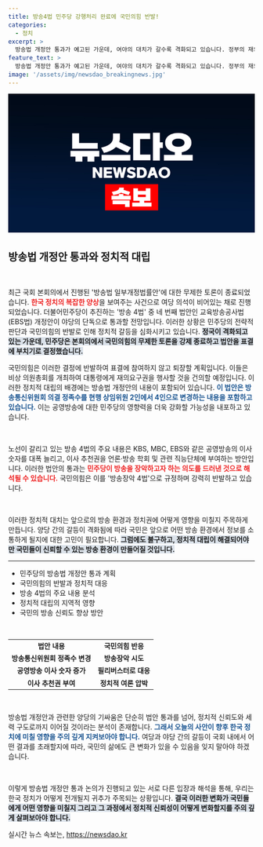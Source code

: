 ```yaml
---
title: 방송4법 민주당 강행처리 완료에 국민의힘 반발!
categories:
  - 정치
excerpt: >
  방송법 개정안 통과가 예고된 가운데, 여야의 대치가 갈수록 격화되고 있습니다. 정부의 재의요구권 행사 가능성까지 염두에 둔 이 법안의 운명은? 궁금증을 자아내는 이 상황을 놓치지 마세요!
feature_text: >
  방송법 개정안 통과가 예고된 가운데, 여야의 대치가 갈수록 격화되고 있습니다. 정부의 재의요구권 행사 가능성까지 염두에 둔 이 법안의 운명은? 궁금증을 자아내는 이 상황을 놓치지 마세요!
image: '/assets/img/newsdao_breakingnews.jpg'
---
```


<p><img src="/assets/img/newsdao_breakingnews.jpg" alt="cryptoinkorea 속보" /></p>

<h2 data-ke-size="size26">방송법 개정안 통과와 정치적 대립</h2>

<p data-ke-size="size16">&nbsp;</p>

<p>최근 국회 본회의에서 진행된 '방송법 일부개정법률안'에 대한 무제한 토론이 종료되었습니다. <b><span style="color: #ee2323;">한국 정치의 복잡한 양상</span></b>을 보여주는 사건으로 여당 의석이 비어있는 채로 진행되었습니다. 더불어민주당이 추진하는 '방송 4법' 중 네 번째 법안인 교육방송공사법(EBS법) 개정안이 야당의 단독으로 통과할 전망입니다. 이러한 상황은 민주당의 전략적 판단과 국민의힘의 반발로 인해 정치적 갈등을 심화시키고 있습니다. <b><span style="background-color: #21538527;">정국이 격화되고 있는 가운데, 민주당은 본회의에서 국민의힘의 무제한 토론을 강제 종료하고 법안을 표결에 부치기로 결정했습니다.</span></b> </p>

<p>국민의힘은 이러한 결정에 반발하여 표결에 참여하지 않고 퇴장할 계획입니다. 이들은 비상 의원총회를 개최하여 대통령에게 재의요구권을 행사할 것을 건의할 예정입니다. 이러한 정치적 대립의 배경에는 방송법 개정안의 내용이 포함되어 있습니다. <b><span style="color: #1a5490;">이 법안은 방송통신위원회 의결 정족수를 현행 상임위원 2인에서 4인으로 변경하는 내용을 포함하고 있습니다.</span></b> 이는 공영방송에 대한 민주당의 영향력을 더욱 강화할 가능성을 내포하고 있습니다. </p>

<p data-ke-size="size16">&nbsp;</p>

<p>노선이 갈리고 있는 방송 4법의 주요 내용은 KBS, MBC, EBS와 같은 공영방송의 이사 숫자를 대폭 늘리고, 이사 추천권을 언론·방송 학회 및 관련 직능단체에 부여하는 방안입니다. 이러한 법안의 통과는 <b><span style="color: #ee2323;">민주당이 방송을 장악하고자 하는 의도를 드러낸 것으로 해석될 수 있습니다.</span></b> 국민의힘은 이를 '방송장악 4법'으로 규정하며 강력히 반발하고 있습니다.</p>

<p data-ke-size="size16">&nbsp;</p>

<p>이러한 정치적 대치는 앞으로의 방송 환경과 정치권에 어떻게 영향을 미칠지 주목하게 만듭니다. 양당 간의 갈등이 격화됨에 따라 국민은 앞으로 어떤 방송 환경에서 정보를 소통하게 될지에 대한 고민이 필요합니다. <b><span style="background-color: #21538527;">그럼에도 불구하고, 정치적 대립이 해결되어야만 국민들이 신뢰할 수 있는 방송 환경이 만들어질 것입니다.</span></b> </p>

<hr>

<ul>
<li>민주당의 방송법 개정안 통과 계획</li>
<li>국민의힘의 반발과 정치적 대응</li>
<li>방송 4법의 주요 내용 분석</li>
<li>정치적 대립의 지역적 영향</li>
<li>국민의 방송 신뢰도 향상 방안</li>
</ul>

<p data-ke-size="size16">&nbsp;</p>

<table style="width: 100%; border-collapse: collapse;">
<tr>
<td style="text-align: center; height: 17px;"><b>법안 내용</b></td>
<td style="text-align: center; height: 17px;"><b>국민의힘 반응</b></td>
</tr>
<tr>
<td style="text-align: center; height: 17px;"><b>방송통신위원회 정족수 변경</b></td>
<td style="text-align: center; height: 17px;"><b>방송장악 시도</b></td>
</tr>
<tr>
<td style="text-align: center; height: 17px;"><b>공영방송 이사 숫자 증가</b></td>
<td style="text-align: center; height: 17px;"><b>필리버스터로 대응</b></td>
</tr>
<tr>
<td style="text-align: center; height: 17px;"><b>이사 추천권 부여</b></td>
<td style="text-align: center; height: 17px;"><b>정치적 여론 압박</b></td>
</tr>
</table> 

<p data-ke-size="size16">&nbsp;</p>

<p>방송법 개정안과 관련한 양당의 기싸움은 단순히 법안 통과를 넘어, 정치적 신뢰도와 세력 구도로까지 이어질 것이라는 분석이 존재합니다. <b><span style="color: #1a5490;">그래서 오늘의 사안이 향후 한국 정치에 미칠 영향을 주의 깊게 지켜보아야 합니다.</span></b> 여당과 야당 간의 갈등이 국회 내에서 어떤 결과를 초래할지에 따라, 국민의 삶에도 큰 변화가 있을 수 있음을 잊지 말아야 하겠습니다. </p>

<p data-ke-size="size16">&nbsp;</p> 

<p>이렇게 방송법 개정안 통과 논의가 진행되고 있는 서로 다른 입장과 해석을 통해, 우리는 한국 정치가 어떻게 전개될지 귀추가 주목되는 상황입니다. <b><span style="background-color: #21538527;">결국 이러한 변화가 국민들에게 어떤 영향을 미칠지 그리고 그 과정에서 정치적 신뢰성이 어떻게 변화할지를 주의 깊게 살펴보아야 합니다.</span></b> </p>
실시간 뉴스 속보는, <a href="https://newsdao.kr" rel="dofollow">https://newsdao.kr</a>


